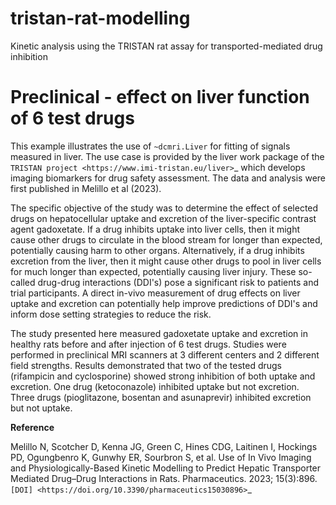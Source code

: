 # tristan-rat-modelling
Kinetic analysis using the TRISTAN rat assay for transported-mediated drug inhibition

Preclinical - effect on liver function of 6 test drugs
======================================================

This example illustrates the use of `~dcmri.Liver` for fitting of signals 
measured in liver. The use case is provided by the liver work package of the 
`TRISTAN project <https://www.imi-tristan.eu/liver>`_  which develops imaging 
biomarkers for drug safety assessment. The data and analysis were first 
published in Melillo et al (2023). 

The specific objective of the study was to determine the effect of selected 
drugs on hepatocellular uptake and excretion of the liver-specific contrast 
agent gadoxetate. If a drug inhibits uptake into liver cells, then it might 
cause other drugs to circulate in the blood stream for longer than expected, 
potentially causing harm to other organs. Alternatively, if a drug inhibits 
excretion from the liver, then it might cause other drugs to pool in liver 
cells for much longer than expected, potentially causing liver injury. These 
so-called drug-drug interactions (DDI's) pose a significant risk to patients 
and trial participants. A direct in-vivo measurement of drug effects on liver 
uptake and excretion can potentially help improve predictions of DDI's and 
inform dose setting strategies to reduce the risk.

The study presented here measured gadoxetate uptake and excretion in healthy 
rats before and after injection of 6 test drugs. Studies were performed in 
preclinical MRI scanners at 3 different centers and 2 different field 
strengths. Results demonstrated that two of the tested drugs (rifampicin and 
cyclosporine) showed strong inhibition of both uptake and excretion. One drug 
(ketoconazole) inhibited uptake but not excretion. Three drugs (pioglitazone, 
bosentan and asunaprevir) inhibited excretion but not uptake. 

**Reference**

Melillo N, Scotcher D, Kenna JG, Green C, Hines CDG, Laitinen I, Hockings PD, 
Ogungbenro K, Gunwhy ER, Sourbron S, et al. Use of In Vivo Imaging and 
Physiologically-Based Kinetic Modelling to Predict Hepatic Transporter 
Mediated Drug–Drug Interactions in Rats. Pharmaceutics. 2023; 15(3):896. 
`[DOI] <https://doi.org/10.3390/pharmaceutics15030896>`_ 
